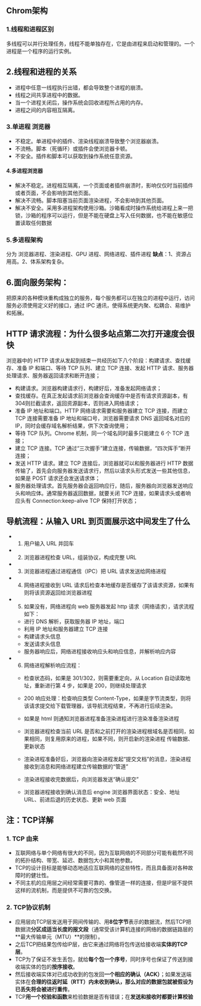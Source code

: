 ## Chrom架构[](https://segmentfault.com/a/1190000040896436)
### 1.线程和进程区别
多线程可以并行处理任务，线程不能单独存在，它是由进程来启动和管理的。一个进程是一个程序的运行实例。

## 2.线程和进程的关系
- 进程中任意一线程执行出错，都会导致整个进程的崩溃。
- 线程之间共享进程中的数据。
- 当一个进程关闭后，操作系统会回收进程所占用的内存。
- 进程之间的内容相互隔离。

### 3.单进程 浏览器
- 不稳定。单进程中的插件、渲染线程崩溃导致整个浏览器崩溃。
- 不流畅。脚本（死循环）或插件会使浏览器卡顿。
- 不安全。插件和脚本可以获取到操作系统任意资源。

#### 4.多进程浏览器
- 解决不稳定。进程相互隔离，一个页面或者插件崩溃时，影响仅仅时当前插件或者页面，不会影响到其他页面。
- 解决不流畅。脚本阻塞当前页面渲染进程，不会影响到其他页面。
- 解决不安全。采用多进程架构使用沙箱。沙箱看成时操作系统给进程上来一把锁，沙箱的程序可以运行，但是不能在硬盘上写入任何数据，也不能在敏感位置读取任何数据

### 5.多进程架构
分为 浏览器进程、渲染进程、GPU 进程、网络进程、插件进程
**缺点**：1、资源占用高。2、体系架构复杂。

## 6.面向服务架构：
把原来的各种模块重构成独立的服务，每个服务都可以在独立的进程中运行，访问服务必须使用定义好的接口，通过 IPC 通讯，使得系统更内聚、松耦合、易维护和拓展。

## HTTP 请求流程：为什么很多站点第二次打开速度会很快
浏览器中的 HTTP 请求从发起到结束一共经历如下八个阶段：构建请求、查找缓存、准备 IP 和端口、等待 TCP 队列、建立 TCP 连接、发起 HTTP 请求、服务器处理请求、服务器返回请求和断开连接；

- 构建请求。浏览器构建请求行，构建好后，准备发起网络请求；
- 查找缓存。在真正发起请求前浏览器会查询缓存中是否有请求资源副本，有304则拦截请求，返回资源副本，否则进入网络请求；
- 准备 IP 地址和端口。HTTP 网络请求需要和服务器建立 TCP 连接，而建立 TCP 连接需要准备 IP 地址和端口号，浏览器需要请求 DNS 返回域名对应的 IP，同时会缓存域名解析结果，供下次查询使用；
- 等待 TCP 队列。Chrome 机制，同一个域名同时最多只能建立 6 个 TCP 连接；
- 建立 TCP 连接。TCP 通过“三次握手”建立连接，传输数据，“四次挥手”断开连接；
- 发送 HTTP 请求。建立 TCP 连接后，浏览器就可以和服务器进行 HTTP 数据传输了，首先会向服务器发送请求行，然后以请求头形式发送一些其他信息，如果是 POST 请求还会发送请求体；
- 服务器处理请求。首先服务器会返回响应行，随后，服务器向浏览器发送响应头和响应体。通常服务器返回数据，就要关闭 TCP 连接，如果请求头或者响应头有 Connection:keep-alive TCP 保持打开状态；

## 导航流程：从输入 URL 到页面展示这中间发生了什么
- 1. 用户输入 URL 并回车
- 2. 浏览器进程检查 URL，组装协议，构成完整 URL
- 3. 浏览器进程通过进程通信（IPC）把 URL 请求发送给网络进程
- 4. 网络进程接收到 URL 请求后检查本地缓存是否缓存了该请求资源，如果有则将该资源返回给浏览器进程
- 5. 如果没有，网络进程向 web 服务器发起 http 请求（网络请求），请求流程如下：
	- 进行 DNS 解析，获取服务器 IP 地址，端口
	- 利用 IP 地址和服务器建立 TCP 连接
	- 构建请求头信息
	- 发送请求头信息
	- 服务器响应后，网络进程接收响应头和响应信息，并解析响应内容
- 6. 网络进程解析响应流程：
	- 检查状态码，如果是 301/302，则需要重定向，从 Location 自动读取地址，重新进行第 4 步，如果是 200，则继续处理请求
	- 200 响应处理：检查响应类型 Content-Type，如果是字节流类型，则将该请求提交给下载管理器，该导航流程结束，不再进行后续渲染。
	- 如果是 html 则通知浏览器进程准备渲染进程进行渲染准备渲染进程

	- 浏览器进程检查当前 URL 是否和之前打开的渲染进程根域名是否相同，如果相同，则复用原来的进程，如果不同，则开启新的渲染进程
	传输数据、更新状态

	- 渲染进程准备好后，浏览器向渲染进程发起“提交文档”的消息，渲染进程接收到消息和网络进程建立传输数据的“管道”
	- 渲染进程接收完数据后，向浏览器发送“确认提交”
	- 浏览器进程接收到确认消息后 engine 浏览器界面状态：安全、地址 URL、前进后退的历史状态、更新 web 页面

## 注：TCP详解
### 1. TCP 由来
- 互联网络与单个网络有很大的不同，因为互联网络的不同部分可能有截然不同的拓扑结构、带宽、延迟、数据包大小和其他参数。
- TCP的设计目标是能够动态地适应互联网络的这些特性，而且具备面对各种故障时的健壮性。
- 不同主机的应用层之间经常需要可靠的、像管道一样的连接，但是IP层不提供这样的流机制，而是提供不可靠的包交换。

### 2. TCP协议机制
- 应用层向TCP层发送用于网间传输的、用**8位字节**表示的数据流，然后TCP把数据流**分区成适当长度的报文段**（通常受该计算机连接的网络的数据链路层的**最大传输单元（MTU）**的限制）。
- 之后TCP把结果包传给IP层，由它来通过网络将包传送给接收端**实体的TCP层**。
- TCP为了保证不发生丢包，就给**每个包一个序号**，同时序号也保证了传送到接收端实体的包的**按序接收**。
- 然后接收端实体对已成功收到的包发回**一个相应的确认（ACK）**；如果发送端实体在**合理的往返时延（RTT）**内未收到确认，那么对应的数据包就被假设为**已丢失将会被进行重传**。
- TCP**用一个校验和函数**来检验数据是否有错误；在**发送和接收时都要计算校验**
